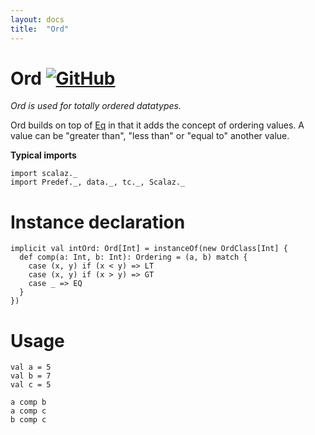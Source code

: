 ```yaml
---
layout: docs
title:  "Ord"
---
```


# Ord [![GitHub](../img/github.png)](https://github.com/scalaz/scalaz/blob/series/8.0.x/base/shared/src/main/scala/scalaz/algebra/ord.scala)

*Ord is used for totally ordered datatypes.*

Ord builds on top of [Eq](../core/Eq.html) in that it adds the concept of ordering values.
A value can be "greater than", "less than" or "equal to" another value.

**Typical imports**

```tut:silent
import scalaz._
import Predef._, data._, tc._, Scalaz._
```

# Instance declaration

```tut
implicit val intOrd: Ord[Int] = instanceOf(new OrdClass[Int] {
  def comp(a: Int, b: Int): Ordering = (a, b) match {
    case (x, y) if (x < y) => LT
    case (x, y) if (x > y) => GT
    case _ => EQ
  }
})
```

# Usage

```tut
val a = 5
val b = 7
val c = 5

a comp b
a comp c
b comp c
```
